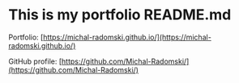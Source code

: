# This is my portfolio README.md

Portfolio: [https://michal-radomski.github.io/](https://michal-radomski.github.io/)

GitHub profile: [https://github.com/Michal-Radomski/](https://github.com/Michal-Radomski/)
